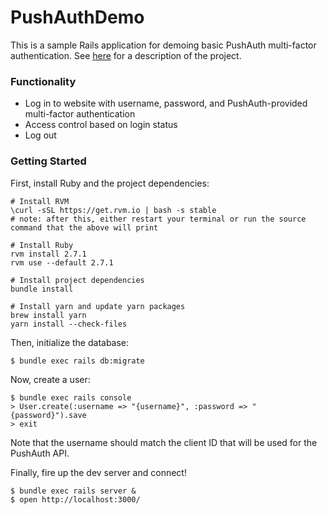 # PushAuthDemo

This is a sample Rails application for demoing basic PushAuth multi-factor authentication.
See [here](https://unifyid.atlassian.net/wiki/spaces/~592566634/pages/400654353/PushAuth+Reference+Project#Website-with-Basic-Login-Plus-Mobile-App) for a description of the project.

### Functionality

- Log in to website with username, password, and PushAuth-provided multi-factor authentication
- Access control based on login status
- Log out


### Getting Started

First, install Ruby and the project dependencies:

```
# Install RVM
\curl -sSL https://get.rvm.io | bash -s stable
# note: after this, either restart your terminal or run the source command that the above will print

# Install Ruby
rvm install 2.7.1
rvm use --default 2.7.1

# Install project dependencies
bundle install

# Install yarn and update yarn packages
brew install yarn
yarn install --check-files
```

Then, initialize the database:

```
$ bundle exec rails db:migrate
```

Now, create a user:

```
$ bundle exec rails console
> User.create(:username => "{username}", :password => "{password}").save
> exit
```

Note that the username should match the client ID that will be used for the PushAuth API.

Finally, fire up the dev server and connect!

```
$ bundle exec rails server &
$ open http://localhost:3000/
```
